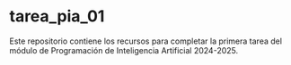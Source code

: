 # tarea_pia_01
Este repositorio contiene los recursos para completar la primera tarea del módulo de Programación de Inteligencia Artificial 2024-2025.
